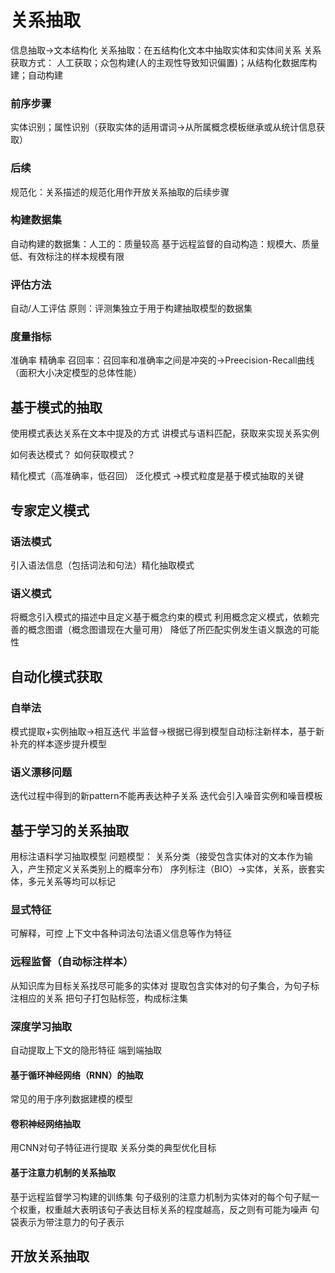# 关系抽取
信息抽取->文本结构化
关系抽取：在五结构化文本中抽取实体和实体间关系
关系获取方式：
人工获取；众包构建(人的主观性导致知识偏置)；从结构化数据库构建；自动构建 

### 前序步骤
实体识别；属性识别（获取实体的适用谓词->从所属概念模板继承或从统计信息获取）

### 后续
规范化：关系描述的规范化用作开放关系抽取的后续步骤

### 构建数据集
自动构建的数据集：人工的：质量较高
基于远程监督的自动构造：规模大、质量低、有效标注的样本规模有限

### 评估方法
自动/人工评估
原则：评测集独立于用于构建抽取模型的数据集

### 度量指标
准确率
精确率
召回率：召回率和准确率之间是冲突的->Preecision-Recall曲线（面积大小决定模型的总体性能）

## 基于模式的抽取
使用模式表达关系在文本中提及的方式
讲模式与语料匹配，获取来实现关系实例

如何表达模式？
如何获取模式？

精化模式（高准确率，低召回）
泛化模式
->模式粒度是基于模式抽取的关键

## 专家定义模式
### 语法模式
引入语法信息（包括词法和句法）精化抽取模式
### 语义模式
将概念引入模式的描述中且定义基于概念约束的模式
利用概念定义模式，依赖完善的概念图谱（概念图谱现在大量可用）
降低了所匹配实例发生语义飘逸的可能性

## 自动化模式获取
### 自举法
模式提取+实例抽取->相互迭代
半监督->根据已得到模型自动标注新样本，基于新补充的样本逐步提升模型
### 语义漂移问题
迭代过程中得到的新pattern不能再表达种子关系
迭代会引入噪音实例和噪音模板

## 基于学习的关系抽取
用标注语料学习抽取模型
问题模型：
关系分类（接受包含实体对的文本作为输入，产生预定义关系类别上的概率分布）
序列标注（BIO）->实体，关系，嵌套实体，多元关系等均可以标记

### 显式特征
可解释，可控
上下文中各种词法句法语义信息等作为特征

### 远程监督（自动标注样本）
从知识库为目标关系找尽可能多的实体对
提取包含实体对的句子集合，为句子标注相应的关系
把句子打包贴标签，构成标注集

### 深度学习抽取
自动提取上下文的隐形特征
端到端抽取

#### 基于循环神经网络（RNN）的抽取
常见的用于序列数据建模的模型

#### 卷积神经网络抽取
用CNN对句子特征进行提取
关系分类的典型优化目标

#### 基于注意力机制的关系抽取
基于远程监督学习构建的训练集
句子级别的注意力机制为实体对的每个句子赋一个权重，权重越大表明该句子表达目标关系的程度越高，反之则有可能为噪声
句袋表示为带注意力的句子表示

## 开放关系抽取










